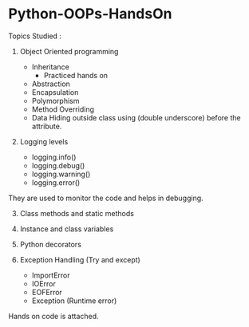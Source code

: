 # Python-OOPs-HandsOn

Topics Studied :

1. Object Oriented programming 
   - Inheritance
     - Practiced hands on 
   - Abstraction
   - Encapsulation
   - Polymorphism
   - Method Overriding
   - Data Hiding outside class using (double underscore) before the attribute.
   
2. Logging levels
   - logging.info()
   - logging.debug()
   - logging.warning()
   - logging.error()

They are used to monitor the code and helps in debugging.

3. Class methods and static methods

4. Instance and class variables

5. Python decorators

6. Exception Handling 
   (Try and except)
   - ImportError
   - IOError
   - EOFError
   - Exception (Runtime error)
   
Hands on code is attached.
